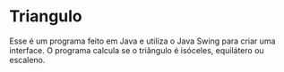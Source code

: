 # Triangulo
Esse é um programa feito em Java e utiliza o Java Swing para criar uma interface. 
O programa calcula se o triângulo é isóceles, equilátero ou escaleno.
